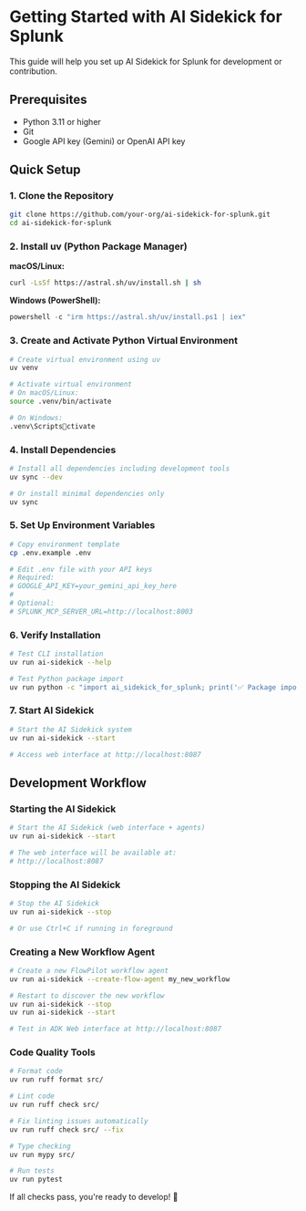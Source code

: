 # Getting Started with AI Sidekick for Splunk

This guide will help you set up AI Sidekick for Splunk for development or contribution.

## Prerequisites

- Python 3.11 or higher
- Git
- Google API key (Gemini) or OpenAI API key

## Quick Setup

### 1. Clone the Repository

```bash
git clone https://github.com/your-org/ai-sidekick-for-splunk.git
cd ai-sidekick-for-splunk
```

### 2. Install uv (Python Package Manager)

**macOS/Linux:**
```bash
curl -LsSf https://astral.sh/uv/install.sh | sh
```

**Windows (PowerShell):**
```powershell
powershell -c "irm https://astral.sh/uv/install.ps1 | iex"
```

### 3. Create and Activate Python Virtual Environment

```bash
# Create virtual environment using uv
uv venv

# Activate virtual environment
# On macOS/Linux:
source .venv/bin/activate

# On Windows:
.venv\Scriptsctivate
```

### 4. Install Dependencies

```bash
# Install all dependencies including development tools
uv sync --dev

# Or install minimal dependencies only
uv sync
```

### 5. Set Up Environment Variables

```bash
# Copy environment template
cp .env.example .env

# Edit .env file with your API keys
# Required:
# GOOGLE_API_KEY=your_gemini_api_key_here
# 
# Optional:
# SPLUNK_MCP_SERVER_URL=http://localhost:8003
```

### 6. Verify Installation

```bash
# Test CLI installation
uv run ai-sidekick --help

# Test Python package import
uv run python -c "import ai_sidekick_for_splunk; print('✅ Package imported successfully')"
```

### 7. Start AI Sidekick

```bash
# Start the AI Sidekick system
uv run ai-sidekick --start

# Access web interface at http://localhost:8087
```

## Development Workflow

### Starting the AI Sidekick

```bash
# Start the AI Sidekick (web interface + agents)
uv run ai-sidekick --start

# The web interface will be available at:
# http://localhost:8087
```

### Stopping the AI Sidekick

```bash
# Stop the AI Sidekick
uv run ai-sidekick --stop

# Or use Ctrl+C if running in foreground
```

### Creating a New Workflow Agent

```bash
# Create a new FlowPilot workflow agent
uv run ai-sidekick --create-flow-agent my_new_workflow

# Restart to discover the new workflow
uv run ai-sidekick --stop
uv run ai-sidekick --start

# Test in ADK Web interface at http://localhost:8087
```

### Code Quality Tools

```bash
# Format code
uv run ruff format src/

# Lint code
uv run ruff check src/

# Fix linting issues automatically
uv run ruff check src/ --fix

# Type checking
uv run mypy src/

# Run tests
uv run pytest
```

If all checks pass, you're ready to develop! 🚀
